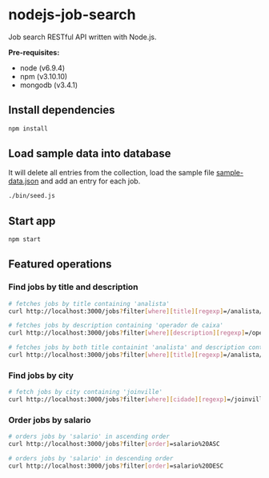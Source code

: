 # nodejs-job-search
Job search RESTful API written with Node.js.

**Pre-requisites:**
- node (v6.9.4)
- npm (v3.10.10)
- mongodb (v3.4.1)

## Install dependencies
```bash
npm install
```

## Load sample data into database
It will delete all entries from the collection, load the sample file
[sample-data.json](sample-data.json) and add an entry for each job.
```bash
./bin/seed.js
```

## Start app
```bash
npm start
```

## Featured operations
### Find jobs by title and description
```bash
# fetches jobs by title containing 'analista'
curl http://localhost:3000/jobs?filter[where][title][regexp]=/analista/i

# fetches jobs by description containing 'operador de caixa'
curl http://localhost:3000/jobs?filter[where][description][regexp]=/operador%20de%20caixa/i

# fetches jobs by both title containint 'analista' and description containint 'operador de caixa'
curl http://localhost:3000/jobs?filter[where][title][regexp]=/analista/i&filter[where][description][regexp]=/operador%20de%20caixa/i
```

### Find jobs by city
```bash
# fetch jobs by city containing 'joinville'
curl http://localhost:3000/jobs?filter[where][cidade][regexp]=/joinville/i
```

### Order jobs by salario
```bash
# orders jobs by 'salario' in ascending order
curl http://localhost:3000/jobs?filter[order]=salario%20ASC

# orders jobs by 'salario' in descending order
curl http://localhost:3000/jobs?filter[order]=salario%20DESC
```
